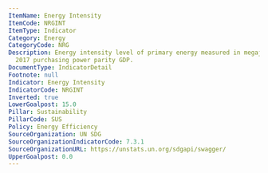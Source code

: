 ```yaml
---
ItemName: Energy Intensity
ItemCode: NRGINT
ItemType: Indicator
Category: Energy
CategoryCode: NRG
Description: Energy intensity level of primary energy measured in megajoules per constant
  2017 purchasing power parity GDP.
DocumentType: IndicatorDetail
Footnote: null
Indicator: Energy Intensity
IndicatorCode: NRGINT
Inverted: true
LowerGoalpost: 15.0
Pillar: Sustainability
PillarCode: SUS
Policy: Energy Efficiency
SourceOrganization: UN SDG
SourceOrganizationIndicatorCode: 7.3.1
SourceOrganizationURL: https://unstats.un.org/sdgapi/swagger/
UpperGoalpost: 0.0
---
```


